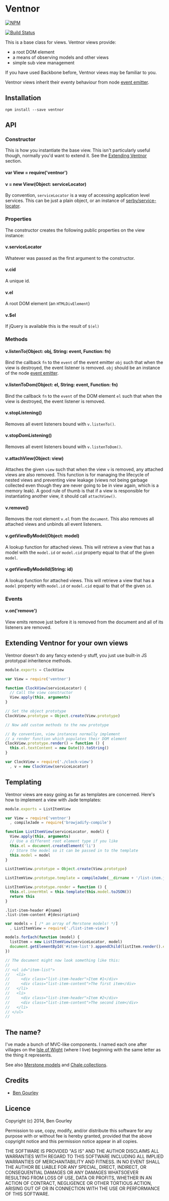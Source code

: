 # Ventnor

[![NPM](https://nodei.co/npm/ventnor.png?compact=true)](https://nodei.co/npm/ventnor/)

[![Build Status](https://travis-ci.org/bengourley/ventnor.svg)](https://travis-ci.org/bengourley/ventnor)

This is a base class for views. Ventnor views provide:

- a root DOM element
- a means of observing models and other views
- simple sub view management

If you have used Backbone before, Ventnor views may be familiar to you.

Ventnor views inherit their eventy behaviour from node [event emitter](http://nodejs.org/api/events.html#events_class_events_eventemitter).

## Installation

```
npm install --save ventnor
```

## API

### Constructor

This is how you instantiate the base view. This isn't particularly useful though, normally you'd want
to extend it. See the [Extending Ventnor](#extending-ventnor-for-your-own-views) section.

#### var View = require('ventnor')
#### v = new View(Object: serviceLocator)

By convention, `serviceLocator` is a way of accessing application level services. This can be
just a plain object, or an instance of [serby/service-locator](https://github.com/serby/service-locator).

### Properties

The constructor creates the following public properties on the view instance:

#### v.serviceLocator

Whatever was passed as the first argument to the constructor.

#### v.cid

A unique id.

#### v.el

A root DOM element (an `HTMLDivElement`)

#### v.$el

If jQuery is available this is the result of `$(el)`

### Methods

#### v.listenTo(Object: obj, String: event, Function: fn)

Bind the callback `fn` to the `event` of the event emitter `obj` such that when the
view is destroyed, the event listener is removed. `obj` should be an instance of the node
[event emitter](http://nodejs.org/api/events.html#events_class_events_eventemitter).

#### v.listenToDom(Object: el, String: event, Function: fn)

Bind the callback `fn` to the `event` of the DOM element `el` such that when the
view is destroyed, the event listener is removed.

#### v.stopListening()

Removes all event listeners bound with `v.listenTo()`.

#### v.stopDomListening()

Removes all event listeners bound with `v.listenToDom()`.

#### v.attachView(Object: view)

Attaches the given `view` such that when the view `v` is removed, any attached views
are also removed. This function is for managing the lifecycle of nested views and
preventing view leakage (views not being garbage collected even though they are never
going to be in view again, which is a memory leak). A good rule of thumb is that if
a view is responsible for instantiating another view, it should call `attachView()`.

#### v.remove()

Removes the root element `v.el` from the `document`. This also removes all attached
views and unbinds all event listeners.

#### v.getViewByModel(Object: model)

A lookup function for attached views. This will retrieve a view that has a model
with the `model.id` or `model.cid` property equal to that of the given `model`.

#### v.getViewByModelId(String: id)

A lookup function for attached views. This will retrieve a view that has a `model`
property with `model.id` or `model.cid` equal to that of the given `id`.

### Events

#### v.on('remove')

View emits remove just before it is removed from the document and all of its listeners
are removed.

## Extending Ventnor for your own views

Ventnor doesn't do any fancy extend-y stuff, you just use built-in JS prototypal
inheritence methods.

```js
module.exports = ClockView

var View = require('ventnor')

function ClockView(serviceLocator) {
  // Call the view constructor
  View.apply(this, arguments)
}

// Set the object prototype
ClockView.prototype = Object.create(View.prototype)

// Now add custom methods to the new prototype

// By convention, view instances normally implement
// a render function which populates their DOM element
ClockView.prototype.render() = function () {
  this.el.textContent = new Date()).toString()
}
```

```js
var ClockView = require('./clock-view')
  , v = new ClockView(serviceLocator)
```

## Templating

Ventnor views are easy going as far as templates are concerned. Here's how to implement
a view with Jade templates:

```js
module.exports = ListItemView

var View = require('ventnor')
  , compileJade = require('browjadify-compile')

function ListItemView(serviceLocator, model) {
  View.apply(this, arguments)
  // Use a different root element type if you like
  this.el = document.createElement('li')
  // Store the model so it can be passed in to the template
  this.model = model
}

ListItemView.prototype = Object.create(View.prototype)

ListItemView.prototype.template = compileJade(__dirname + '/list-item.jade')

ListItemView.prototype.render = function () {
  this.el.innerHtml = this.template(this.model.toJSON())
  return this
}
```

```jade
.list-item-header #{name}
.list-item-content #{description}
```

```js
var models = [ /* an array of Merstone models! */]
  , ListItemView = require('./list-item-view')

models.forEach(function (model) {
  listItem = new ListItemView(serviceLocator, model)
  document.getElementById('#item-list').appendChild(listItem.render().el)
})

// The document might now look something like this:
//
// <ul id="item-list">
//   <li>
//     <div class="list-item-header">Item #1</div>
//     <div class="list-item-content">The first item</div>
//   </li>
//   <li>
//     <div class="list-item-header">Item #2</div>
//     <div class="list-item-content">The second item</div>
//   </li>
// </ul>
//

```

## The name?
I've made a bunch of MVC-like components. I named each one after villages on the
[Isle of Wight](http://en.wikipedia.org/wiki/Isle_of_Wight) (where I live) beginning
with the same letter as the thing it represents.

See also [Merstone models](https://github.com/bengourley/merstone) and
[Chale collections](https://github.com/bengourley/chale).

## Credits
* [Ben Gourley](https://github.com/bengourley/)

## Licence
Copyright (c) 2014, Ben Gourley

Permission to use, copy, modify, and/or distribute this software for any purpose with or without fee is hereby granted, provided that the above copyright notice and this permission notice appear in all copies.

THE SOFTWARE IS PROVIDED "AS IS" AND THE AUTHOR DISCLAIMS ALL WARRANTIES WITH REGARD TO THIS SOFTWARE INCLUDING ALL IMPLIED WARRANTIES OF MERCHANTABILITY AND FITNESS. IN NO EVENT SHALL THE AUTHOR BE LIABLE FOR ANY SPECIAL, DIRECT, INDIRECT, OR CONSEQUENTIAL DAMAGES OR ANY DAMAGES WHATSOEVER RESULTING FROM LOSS OF USE, DATA OR PROFITS, WHETHER IN AN ACTION OF CONTRACT, NEGLIGENCE OR OTHER TORTIOUS ACTION, ARISING OUT OF OR IN CONNECTION WITH THE USE OR PERFORMANCE OF THIS SOFTWARE.
